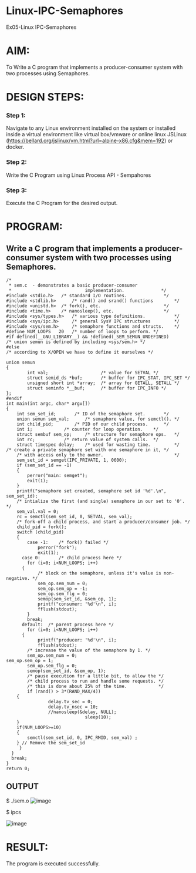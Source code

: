 # Linux-IPC-Semaphores
Ex05-Linux IPC-Semaphores

# AIM:
To Write a C program that implements a producer-consumer system with two processes using Semaphores.

# DESIGN STEPS:

### Step 1:

Navigate to any Linux environment installed on the system or installed inside a virtual environment like virtual box/vmware or online linux JSLinux (https://bellard.org/jslinux/vm.html?url=alpine-x86.cfg&mem=192) or docker.

### Step 2:

Write the C Program using Linux Process API - Sempahores

### Step 3:

Execute the C Program for the desired output. 

# PROGRAM:

## Write a C program that implements a producer-consumer system with two processes using Semaphores.

```
/*
 * sem.c  - demonstrates a basic producer-consumer
 *                            implementation.              */
#include <stdio.h>	 /* standard I/O routines.              */
#include <stdlib.h>      /* rand() and srand() functions        */
#include <unistd.h>	 /* fork(), etc.                        */
#include <time.h>	 /* nanosleep(), etc.                   */
#include <sys/types.h>   /* various type definitions.           */
#include <sys/ipc.h>     /* general SysV IPC structures         */
#include <sys/sem.h>	 /* semaphore functions and structs.    */
#define NUM_LOOPS	20	 /* number of loops to perform. */
#if defined(__GNU_LIBRARY__) && !defined(_SEM_SEMUN_UNDEFINED)
/* union semun is defined by including <sys/sem.h> */
#else
/* according to X/OPEN we have to define it ourselves */

union semun
{
        int val;                    /* value for SETVAL */
        struct semid_ds *buf;       /* buffer for IPC_STAT, IPC_SET */
        unsigned short int *array;  /* array for GETALL, SETALL */
        struct seminfo *__buf;      /* buffer for IPC_INFO */
};
#endif
int main(int argc, char* argv[])
{
    int sem_set_id;	      /* ID of the semaphore set.       */
    union semun sem_val;      /* semaphore value, for semctl(). */
    int child_pid;	      /* PID of our child process.      */
    int i;		      /* counter for loop operation.    */
    struct sembuf sem_op;     /* structure for semaphore ops.   */
    int rc;		      /* return value of system calls.  */
    struct timespec delay;    /* used for wasting time.         */
/* create a private semaphore set with one semaphore in it, */
    /* with access only to the owner.                           */
    sem_set_id = semget(IPC_PRIVATE, 1, 0600);
    if (sem_set_id == -1)
    {
    	perror("main: semget");
    	exit(1);
    }
    printf("semaphore set created, semaphore set id '%d'.\n", sem_set_id);
    /* intialize the first (and single) semaphore in our set to '0'. */
    sem_val.val = 0;
    rc = semctl(sem_set_id, 0, SETVAL, sem_val);
    /* fork-off a child process, and start a producer/consumer job. */
    child_pid = fork();
    switch (child_pid)
    {
    	case -1:	/* fork() failed */
    	    perror("fork");
    	    exit(1);
      case 0:		/* child process here */
	    for (i=0; i<NUM_LOOPS; i++)
      {
      		/* block on the semaphore, unless it's value is non-negative. */
      		sem_op.sem_num = 0;
      		sem_op.sem_op = -1;
      		sem_op.sem_flg = 0;
      		semop(sem_set_id, &sem_op, 1);
      		printf("consumer: '%d'\n", i);
      		fflush(stdout);
	    }
	    break;
      default:	/* parent process here */
	    for (i=0; i<NUM_LOOPS; i++)
      {
      		printf("producer: '%d'\n", i);
      		fflush(stdout);
		/* increase the value of the semaphore by 1. */
		sem_op.sem_num = 0;
sem_op.sem_op = 1;
		sem_op.sem_flg = 0;
		semop(sem_set_id, &sem_op, 1);
		/* pause execution for a little bit, to allow the */
		/* child process to run and handle some requests. */
		/* this is done about 25% of the time.            */
		if (rand() > 3*(RAND_MAX/4))
    {
	    	    delay.tv_sec = 0;
	    	    delay.tv_nsec = 10;
	    	    //nanosleep(&delay, NULL);
		                      sleep(10);
    }
    if(NUM_LOOPS>=10)
    {
	    semctl(sem_set_id, 0, IPC_RMID, sem_val) ;
    } // Remove the sem_set_id
     }
  }
  break;
}
return 0;
```


## OUTPUT
$ ./sem.o
![image](https://github.com/Dhanaalakshmi/Linux-IPC-Semaphores/assets/155127252/0e698323-103f-4be3-af66-c8d43541dc68)



$ ipcs

![image](https://github.com/Dhanaalakshmi/Linux-IPC-Semaphores/assets/155127252/386242d4-83f0-4d86-b9e9-012123503e51)




# RESULT:
The program is executed successfully.
